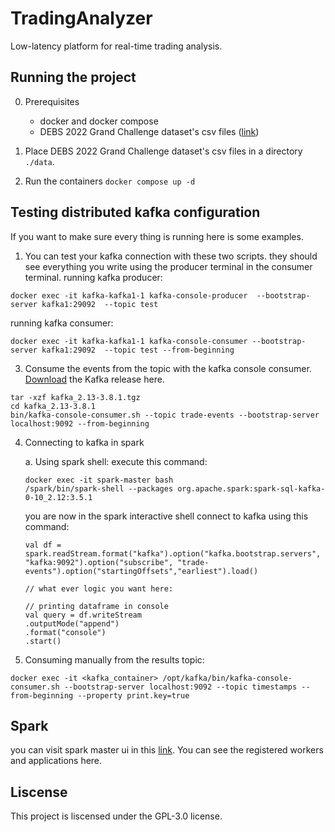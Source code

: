 # TradingAnalyzer

Low-latency platform for real-time trading analysis.

## Running the project

0. Prerequisites

    - docker and docker compose
    - DEBS 2022 Grand Challenge dataset's csv files ([link](https://zenodo.org/records/6382482))

1. Place DEBS 2022 Grand Challenge dataset's csv files in a directory `./data`.

2. Run the containers
   `docker compose up -d`

## Testing distributed kafka configuration

If you want to make sure every thing is running here is some examples.

1. You can test your kafka connection with these two scripts. they should see everything you write using the producer terminal in the consumer terminal.
   running kafka producer:

```
docker exec -it kafka-kafka1-1 kafka-console-producer  --bootstrap-server kafka1:29092  --topic test
```

running kafka consumer:

```
docker exec -it kafka-kafka1-1 kafka-console-consumer --bootstrap-server kafka1:29092  --topic test --from-beginning
```

3. Consume the events from the topic with the kafka console consumer. [Download](https://dlcdn.apache.org/kafka/3.8.1/kafka_2.13-3.8.1.tgz) the Kafka release here.

```
tar -xzf kafka_2.13-3.8.1.tgz
cd kafka_2.13-3.8.1
bin/kafka-console-consumer.sh --topic trade-events --bootstrap-server localhost:9092 --from-beginning
```

4. Connecting to kafka in spark

    a. Using spark shell:
    execute this command:

    ```
    docker exec -it spark-master bash
    /spark/bin/spark-shell --packages org.apache.spark:spark-sql-kafka-0-10_2.12:3.5.1
    ```

    you are now in the spark interactive shell
    connect to kafka using this command:

    ```
    val df = spark.readStream.format("kafka").option("kafka.bootstrap.servers", "kafka:9092").option("subscribe", "trade-events").option("startingOffsets","earliest").load()

    // what ever logic you want here:

    // printing dataframe in console
    val query = df.writeStream
    .outputMode("append")
    .format("console")
    .start()

    ```

5. Consuming manually from the results topic:

```
docker exec -it <kafka_container> /opt/kafka/bin/kafka-console-consumer.sh --bootstrap-server localhost:9092 --topic timestamps --from-beginning --property print.key=true
```

## Spark

you can visit spark master ui in this [link](http://localhost:8080/). You can see the registered workers and applications here.

## Liscense

This project is liscensed under the GPL-3.0 license.
